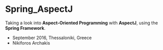 # Spring_AspectJ


<p>Taking a look into <b>Aspect-Oriented Programming</b> with <b>AspectJ</b>, using the <b>Spring Framework</b>. </p>

<ul>
  <li>September 2016, Thessaloniki, Greece</li>
  <li>Nikiforos Archakis</li>
</ul>

